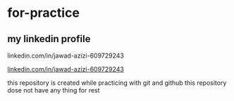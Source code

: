 # for-practice
## my linkedin profile
linkedin.com/in/jawad-azizi-609729243

[linkedin.com/in/jawad-azizi-609729243](https://www.linkedin.com/in/jawad-azizi-609729243)

this repository is created while practicing with git and github 
this repository dose not have any thing for rest

